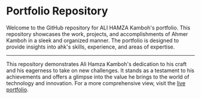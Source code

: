 # Portfolio Repository

Welcome to the GitHub repository for ALI HAMZA Kamboh's portfolio. This repository showcases the work, projects, and accomplishments of Ahmer Kamboh in a sleek and organized manner. The portfolio is designed to provide insights into ahk's skills, experience, and areas of expertise.

---
This repository demonstrates Ali Hamza Kamboh's dedication to his craft and his eagerness to take on new challenges. It stands as a testament to his achievements and offers a glimpse into the value he brings to the world of technology and innovation. For a more comprehensive view, visit the [live portfolio](https://alihamzakamboh.com).

